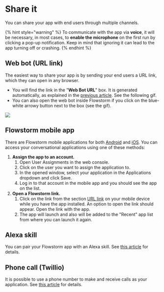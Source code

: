 # Share it

You can share your app with end users through multiple channels.

{% hint style="warning" %}
To communicate with the app via **voice**, it will be necessary, in most cases, to **enable the microphone** on the first run by clicking a pop-up notification. Keep in mind that ignoring it can lead to the app turning off or crashing.
{% endhint %}

## Web bot (URL link)

The easiest way to share your app is by sending your end users a URL link, which they can open in any browser.

* You will find the link in the "**Web Bot URL**" box. It is generated automatically, as explained in the [previous article](define-app.md). See the following gif.
* You can also open the web bot inside Flowstorm if you click on the blue-white arrowy button next to the box (see the gif).

![](../../.gitbook/assets/webboturl.gif)

## Flowstorm mobile app

There are Flowstorm mobile applications for both [Android](https://play.google.com/store/apps/details?id=ai.promethist.android) and [iOS](https://apps.apple.com/us/app/promethist/id1499825269). You can access your conversational applications using one of these methods:

1. **Assign the app to an account.**
   1. Open User Assignments in the web console.
   2. Click on the user you want to assign the application to.
   3. In the opened window, select your application in the Applications dropdown and click Save.
   4. Log in to that account in the mobile app and you should see the app on the list.
2. **Open a Flowstorm link.**
   1. Click on the link from the section [URL link](share-app.md#web-bot-url-link) on your mobile device while you have the app installed. An option to open the link should appear. Open the link with the app.
   2. The app will launch and also will be added to the "Recent" app list from where you can launch it again.

## Alexa skill

You can pair your Flowstorm app with an Alexa skill. See [this article](../../clients/alexa.md) for details.

## Phone call (Twillio)

It is possible to use a phone number to make and receive calls as your application. See [this article](../../components/client-integrations/twilio.md) for details.
